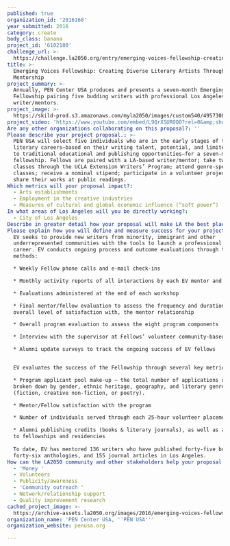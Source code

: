 ```yaml
---
published: true
organization_id: '2016168'
year_submitted: 2016
category: create
body_class: banana
project_id: '6102180'
challenge_url: >-
  https://challenge.la2050.org/entry/emerging-voices-fellowship-creating-diverse-literary-artists-through-mentorship
title: >-
  Emerging Voices Fellowship: Creating Diverse Literary Artists Through
  Mentorship
project_summary: >-
  Annually, PEN Center USA produces and presents a seven-month Emerging Voices
  Fellowship pairing five budding writers with professional Los Angeles-based
  writer/mentors.
project_image: >-
  https://skild-prod.s3.amazonaws.com/myla2050/images/custom540/4957308744741-team88.jpg
project_video: 'https://www.youtube.com/embed/L9QrXSUROQ0?rel=0&amp;showinfo=0'
Are any other organizations collaborating on this proposal?: ''
Please describe your project proposal.: >-
  PEN USA will select five individuals who are in the early stages of their
  literary careers—based on their writing talent, potential, and limited access
  to traditional educational and publishing opportunities—for a seven-month
  fellowship. Fellows are paired with a LA-based writer/mentor; take two free
  classes through the UCLA Extension Writers’ Program; attend genre-specific
  classes; receive a nominal stipend; participate in a volunteer project; and
  share their works at public readings.
Which metrics will your proposal impact?​:
  - Arts establishments
  - Employment in the creative industries
  - Measures of cultural and global economic influence (“soft power”)
In what areas of Los Angeles will you be directly working?:
  - City of Los Angeles
Describe in greater detail how your proposal will make LA the best place.: "The Emerging Voices (EV) Fellowship makes LA the best place to create by reducing the barriers to arts participation for disenfranchised writers, early in their careers, by improving their skills and providing arts programming in community-based organizations. EV grew out of PEN USA’s 1994 forum “Writing the Immigrant Experience,” which explored the issues and challenges faced by first-and second-generation immigrant writers who reported feeling isolated from the literary establishment. In the fall of 1996, PEN USA initiated EV as a literary mentorship to launch potential professional writers from minority, immigrant, and other underserved communities into the publishing world\n\nEV identifies five writers in the early stages of their literary careers and pairs each with a LA-based writer/mentor. These five Fellows then partake in eight program components:\n1.\tMonthly meetings with their writer/mentors who provide a glimpse into a writer’s day-to-day life. Past mentors include Ron Carlson, Harryette Mullen, Meghan Daum, and Sherman Alexie.\n2.\tA 12-week writing course and a one-day workshop, donated by the Writers' Program at UCLA Extension. \n3.\tA genre-specific, four-session workshop (fiction, creative nonfiction, or poetry) with an established author. \n4.\tWeekly public and private series of intimate conversations with a visiting author, editor, or publisher whose book or works the Fellows have read. Past participants include Victoria Chang, Samantha Dunn, Douglas Kearney, and Dan Smetanka.\n5.\tA one-day voice instruction workshop. \n6.\tReading selections of their works at venues in Los Angeles, culminating with a Final Reading. \n7.\tA 25-hour literary-related volunteer project with a community-based organization, which increases the public’s opportunity to engage with the arts. \n8.\t$1,000 stipend.\n\nEV components unmask aspects of the publishing process and introduce Fellows to ke figures within the literary and publishing industry in the LA area. Fellows complete the fellowship with a portfolio of resources that include: \n* A logline that summarizes their work.\n* Individualized notes from their mentor.\n* A clear action plan for finishing their project.\n* An editing guide from a professional copy editor.\n* Submission strategies for literary journals, agents, residencies and fellowships.\n* A professional author photo and bio.\n\nEV makes LA the best place to create by engaging LA-based writers as mentors and presenters; offering free and low-cost author conversations and readings across the city; increasing organizations’ capacity to deliver arts programming where Fellows volunteer; diversifying the pool of employable writers; and creating an avenue for Fellows to establish their arts’ enterprises, such as EV alum Natashia Deón’s Dirty Laundry Lit. \n\nEV also impacts the dream metrics of cultural and global economic influence as Fellows add to the diversity of national literary voices previously missing in publishing."
Please explain how you will define and measure success for your project.​: >-
  EV seeks to provide new writers from minority, immigrant and other
  underrepresented communities with the tools to launch a professional writing
  career. EV conducts ongoing process and outcome evaluations through these
  methods: 

  * Weekly Fellow phone calls and e-mail check-ins

  * Monthly activity reports of all interactions by each EV mentor and fellow 

  * Evaluations administered at the end of each workshop

  * Final mentor/fellow evaluation to assess the frequency and duration of, and
  overall level of satisfaction with, the mentor relationship

  * Overall program evaluation to assess the eight program components

  * Interview with the supervisor at Fellows’ volunteer community-based sites

  * Alumni update surveys to track the ongoing success of EV fellows


  EV evaluates the success of the Fellowship through several key metrics: 

  * Program applicant pool make-up – the total number of applications received
  broken down by gender, ethnic heritage, geography, and literary genre
  (fiction, creative non-fiction, or poetry).

  * Mentor/Fellow satisfaction with the program 

  * Number of individuals served through each 25-hour volunteer placement

  * Alumni publishing credits (books & literary journals), as well as admissions
  to fellowships and residencies 
   
  To date, EV has mentored 136 writers who have published forty-five books,
  forty-six anthologies, and 155 journal articles in Los Angeles.
How can the LA2050 community and other stakeholders help your proposal succeed?:
  - 'Money '
  - Volunteers
  - Publicity/awareness
  - 'Community outreach '
  - Network/relationship support
  - Quality improvement research
cached_project_image: >-
  https://archive-assets.la2050.org/images/2016/emerging-voices-fellowship-creating-diverse-literary-artists-through-mentorship/skild-prod.s3.amazonaws.com/myla2050/images/custom540/4957308744741-team88.jpg
organization_name: 'PEN Center USA, ''PEN USA'''
organization_website: penusa.org

---
```

